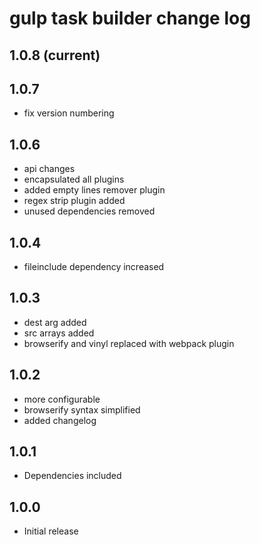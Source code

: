 # gulp task builder change log

## 1.0.8 (current)

## 1.0.7
- fix version numbering

## 1.0.6
- api changes
- encapsulated all plugins
- added empty lines remover plugin
- regex strip plugin added
- unused dependencies removed

## 1.0.4
- fileinclude dependency increased

## 1.0.3
- dest arg added
- src arrays added
- browserify and vinyl replaced with webpack plugin

## 1.0.2
- more configurable
- browserify syntax simplified
- added changelog

## 1.0.1
- Dependencies included

## 1.0.0
- Initial release